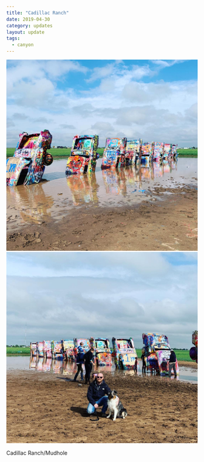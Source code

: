```yaml
---
title: "Cadillac Ranch"
date: 2019-04-30
category: updates
layout: update
tags: 
  - canyon
---
```


<div class="img-slider">
    <img src="/assets/img/updates/texas/cadillac-ranch/cr-1.jpg">
    <img src="/assets/img/updates/texas/cadillac-ranch/cr-2.jpg">
</div>
<p class="text-center">
    Cadillac Ranch/Mudhole
</p>